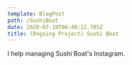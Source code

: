 ```yaml
---
template: BlogPost
path: /SushiBoat
date: 2020-07-10T06:40:22.705Z
title: (Ongoing Project) Sushi Boat
---
```

I help managing Sushi Boat's Instagram.
